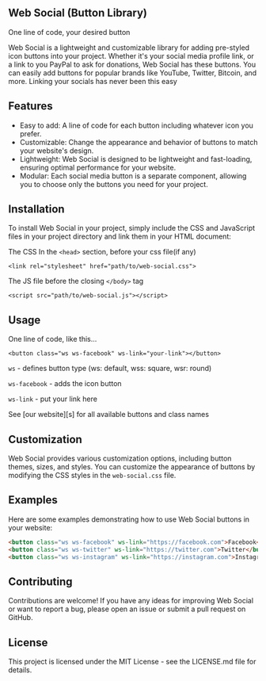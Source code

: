 ## Web Social (Button Library)
One line of code, your desired button

Web Social is a lightweight and customizable library for adding pre-styled icon buttons into your project.
Whether it's your social media profile link, or a link to you PayPal to ask for donations, Web Social has these buttons.
You can easily add buttons for popular brands like YouTube, Twitter, Bitcoin, and more. Linking your socials has never been this easy

## Features

- Easy to add: A line of code for each button including whatever icon you prefer.
- Customizable: Change the appearance and behavior of buttons to match your website's design.
- Lightweight: Web Social is designed to be lightweight and fast-loading, ensuring optimal performance for your website.
- Modular: Each social media button is a separate component, allowing you to choose only the buttons you need for your project.

## Installation

To install Web Social in your project, simply include the CSS and JavaScript files in your project directory and link them in your HTML document:

The CSS In the `<head>` section, before your css file(if any)
```
<link rel="stylesheet" href="path/to/web-social.css">
```

The JS file before the closing `</body>` tag
```
<script src="path/to/web-social.js"></script>
```

## Usage
One line of code, like this...

```
<button class="ws ws-facebook" ws-link="your-link"></button>
```

`ws` - defines button type
(ws: default, wss: square, wsr: round)

`ws-facebook` - adds the icon button

`ws-link` - put your link here

See [our website][s] for all available buttons and class names

## Customization

Web Social provides various customization options, including button themes, sizes, and styles. You can customize the appearance of buttons by modifying the CSS styles in the `web-social.css` file.

## Examples

Here are some examples demonstrating how to use Web Social buttons in your website:

```html
<button class="ws ws-facebook" ws-link="https://facebook.com">Facebook</button>
<button class="ws ws-twitter" ws-link="https://twitter.com">Twitter</button>
<button class="ws ws-instagram" ws-link="https://instagram.com">Instagram</button>
```

## Contributing

Contributions are welcome! If you have any ideas for improving Web Social or want to report a bug, please open an issue or submit a pull request on GitHub.

## License

This project is licensed under the MIT License - see the LICENSE.md file for details.
```
